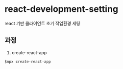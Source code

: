 # react-development-setting

react 기반 클라이언트 초기 작업환경 세팅

## 과정

1. create-react-app
```
$npx create-react-app
```